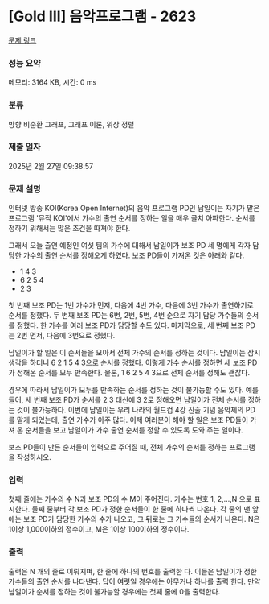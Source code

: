 # [Gold III] 음악프로그램 - 2623 

[문제 링크](https://www.acmicpc.net/problem/2623) 

### 성능 요약

메모리: 3164 KB, 시간: 0 ms

### 분류

방향 비순환 그래프, 그래프 이론, 위상 정렬

### 제출 일자

2025년 2월 27일 09:38:57

### 문제 설명

<p>인터넷 방송 KOI(Korea Open Internet)의 음악 프로그램 PD인 남일이는 자기가 맡은 프로그램 '뮤직 KOI'에서 가수의 출연 순서를 정하는 일을 매우 골치 아파한다. 순서를 정하기 위해서는 많은 조건을 따져야 한다.</p>

<p>그래서 오늘 출연 예정인 여섯 팀의 가수에 대해서 남일이가 보조 PD 세 명에게 각자 담당한 가수의 출연 순서를 정해오게 하였다. 보조 PD들이 가져온 것은 아래와 같다.</p>

<ul>
	<li>1 4 3</li>
	<li>6 2 5 4</li>
	<li>2 3</li>
</ul>

<p>첫 번째 보조 PD는 1번 가수가 먼저, 다음에 4번 가수, 다음에 3번 가수가 출연하기로 순서를 정했다. 두 번째 보조 PD는 6번, 2번, 5번, 4번 순으로 자기 담당 가수들의 순서를 정했다. 한 가수를 여러 보조 PD가 담당할 수도 있다. 마지막으로, 세 번째 보조 PD는 2번 먼저, 다음에 3번으로 정했다.</p>

<p>남일이가 할 일은 이 순서들을 모아서 전체 가수의 순서를 정하는 것이다. 남일이는 잠시 생각을 하더니 6 2 1 5 4 3으로 순서를 정했다. 이렇게 가수 순서를 정하면 세 보조 PD가 정해온 순서를 모두 만족한다. 물론, 1 6 2 5 4 3으로 전체 순서를 정해도 괜찮다.</p>

<p>경우에 따라서 남일이가 모두를 만족하는 순서를 정하는 것이 불가능할 수도 있다. 예를 들어, 세 번째 보조 PD가 순서를 2 3 대신에 3 2로 정해오면 남일이가 전체 순서를 정하는 것이 불가능하다. 이번에 남일이는 우리 나라의 월드컵 4강 진출 기념 음악제의 PD를 맡게 되었는데, 출연 가수가 아주 많다. 이제 여러분이 해야 할 일은 보조 PD들이 가져 온 순서들을 보고 남일이가 가수 출연 순서를 정할 수 있도록 도와 주는 일이다.</p>

<p>보조 PD들이 만든 순서들이 입력으로 주어질 때, 전체 가수의 순서를 정하는 프로그램을 작성하시오.</p>

### 입력 

 <p>첫째 줄에는 가수의 수 N과 보조 PD의 수 M이 주어진다. 가수는 번호 1, 2,…,N 으로 표시한다. 둘째 줄부터 각 보조 PD가 정한 순서들이 한 줄에 하나씩 나온다. 각 줄의 맨 앞에는 보조 PD가 담당한 가수의 수가 나오고, 그 뒤로는 그 가수들의 순서가 나온다. N은 1이상 1,000이하의 정수이고, M은 1이상 100이하의 정수이다.</p>

### 출력 

 <p>출력은 N 개의 줄로 이뤄지며, 한 줄에 하나의 번호를 출력한 다. 이들은 남일이가 정한 가수들의 출연 순서를 나타낸다. 답이 여럿일 경우에는 아무거나 하나를 출력 한다. 만약 남일이가 순서를 정하는 것이 불가능할 경우에는 첫째 줄에 0을 출력한다.</p>

